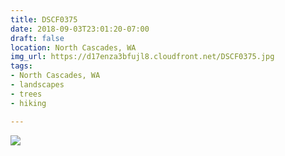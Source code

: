 ```yaml
---
title: DSCF0375
date: 2018-09-03T23:01:20-07:00
draft: false
location: North Cascades, WA
img_url: https://d17enza3bfujl8.cloudfront.net/DSCF0375.jpg
tags:
- North Cascades, WA
- landscapes
- trees
- hiking

---
```


![](https://d17enza3bfujl8.cloudfront.net/DSCF0375.jpg)


